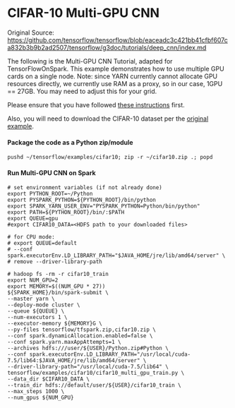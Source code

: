 # CIFAR-10 Multi-GPU CNN

Original Source: https://github.com/tensorflow/tensorflow/blob/eaceadc3c421bb41cfbf607ca832b3b9b2ad2507/tensorflow/g3doc/tutorials/deep_cnn/index.md

The following is the Multi-GPU CNN Tutorial, adapted for TensorFlowOnSpark. This example demonstrates how to use multiple GPU cards on a single node. Note: since YARN currently cannot allocate GPU resources directly, we currently use RAM as a proxy, so in our case, 1GPU == 27GB.  You may need to adjust this for your grid.

Please ensure that you have followed [these instructions](https://github.com/yahoo/TensorFlowOnSpark/wiki/GetStarted_YARN) first.

Also, you will need to download the CIFAR-10 dataset per the [original example](https://github.com/tensorflow/tensorflow/blob/eaceadc3c421bb41cfbf607ca832b3b9b2ad2507/tensorflow/g3doc/tutorials/deep_cnn/index.md).

#### Package the code as a Python zip/module

    pushd ~/tensorflow/examples/cifar10; zip -r ~/cifar10.zip .; popd

#### Run Multi-GPU CNN on Spark

    # set environment variables (if not already done)
    export PYTHON_ROOT=~/Python
    export PYSPARK_PYTHON=${PYTHON_ROOT}/bin/python
    export SPARK_YARN_USER_ENV="PYSPARK_PYTHON=Python/bin/python"
    export PATH=${PYTHON_ROOT}/bin/:$PATH
    export QUEUE=gpu
    #export CIFAR10_DATA=<HDFS path to your downloaded files>

    # for CPU mode:
    # export QUEUE=default
    # --conf spark.executorEnv.LD_LIBRARY_PATH="$JAVA_HOME/jre/lib/amd64/server" \
    # remove --driver-library-path

    # hadoop fs -rm -r cifar10_train
    export NUM_GPU=2
    export MEMORY=$((NUM_GPU * 27))
    ${SPARK_HOME}/bin/spark-submit \
    --master yarn \
    --deploy-mode cluster \
    --queue ${QUEUE} \
    --num-executors 1 \
    --executor-memory ${MEMORY}G \
    --py-files tensorflow/tfspark.zip,cifar10.zip \
    --conf spark.dynamicAllocation.enabled=false \
    --conf spark.yarn.maxAppAttempts=1 \
    --archives hdfs:///user/${USER}/Python.zip#Python \
    --conf spark.executorEnv.LD_LIBRARY_PATH="/usr/local/cuda-7.5/lib64:$JAVA_HOME/jre/lib/amd64/server" \
    --driver-library-path="/usr/local/cuda-7.5/lib64" \
    tensorflow/examples/cifar10/cifar10_multi_gpu_train.py \
    --data_dir $CIFAR10_DATA \
    --train_dir hdfs://default/user/${USER}/cifar10_train \
    --max_steps 1000 \
    --num_gpus ${NUM_GPU}
